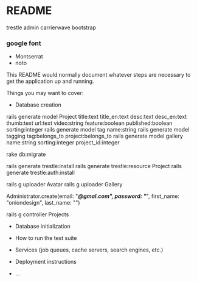 # README
trestle admin
carrierwave
bootstrap

<h3>google font</h3>
<ul>
<li>Montserrat</li>
<li>noto</li>
</ul>


This README would normally document whatever steps are necessary to get the
application up and running.

Things you may want to cover:

* Database creation

rails generate model Project title:text title_en:text desc:text desc_en:text thumb:text url:text video:string feature:boolean published:boolean sorting:integer
rails generate model tag name:string
rails generate model tagging tag:belongs_to project:belongs_to
rails generate model gallery name:string sorting:integer project_id:integer

rake db:migrate

rails generate trestle:install
rails generate trestle:resource Project
rails generate trestle:auth:install

rails g uploader Avatar
rails g uploader Gallery


Administrator.create(email: "*****@gmal.com", password: "*****", first_name: "oniondesign", last_name: "")

rails g controller Projects

* Database initialization

* How to run the test suite

* Services (job queues, cache servers, search engines, etc.)

* Deployment instructions

* ...

